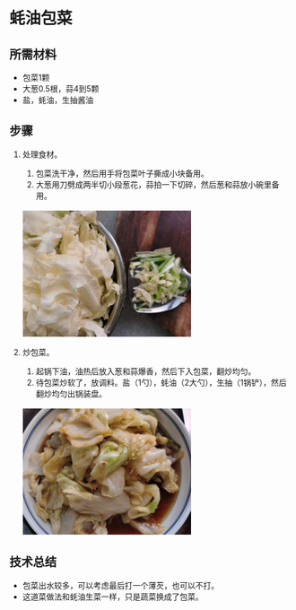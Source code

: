# 蚝油包菜

## 所需材料

* 包菜1颗
* 大葱0.5根，蒜4到5颗
* 盐，蚝油，生抽酱油

## 步骤

1. 处理食材。
    1. 包菜洗干净，然后用手将包菜叶子撕成小块备用。
    1. 大葱用刀劈成两半切小段葱花，蒜拍一下切碎，然后葱和蒜放小碗里备用。

    <br />
    <img src="../img/cabbage1.jpeg" width="300" />

1. 炒包菜。
    1. 起锅下油，油热后放入葱和蒜爆香，然后下入包菜，翻炒均匀。
    1. 待包菜炒软了，放调料。盐（1勺），蚝油（2大勺），生抽（1锅铲），然后翻炒均匀出锅装盘。

    <br />
    <img src="../img/cabbage2.jpeg" width="300" />

## 技术总结

* 包菜出水较多，可以考虑最后打一个薄芡，也可以不打。
* 这道菜做法和蚝油生菜一样，只是蔬菜换成了包菜。
